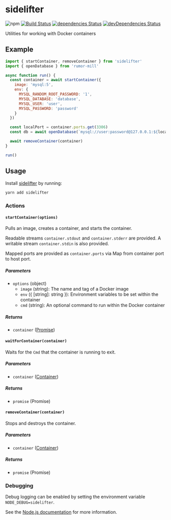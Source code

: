# sidelifter
![npm](https://img.shields.io/npm/v/sidelifter.svg)
[![Build Status](https://travis-ci.org/splayd/sidelifter.svg?branch=master)](https://travis-ci.org/splayd/sidelifter)
[![dependencies Status](https://david-dm.org/splayd/sidelifter/status.svg)](https://david-dm.org/splayd/sidelifter)
[![devDependencies Status](https://david-dm.org/splayd/sidelifter/dev-status.svg)](https://david-dm.org/splayd/sidelifter?type=dev)

Utilities for working with Docker containers

## Example

```js
import { startContainer, removeContainer } from 'sidelifter'
import { openDatabase } from 'rumor-mill'

async function run() {
  const container = await startContainer({
    image: 'mysql:5',
    env: {
      MYSQL_RANDOM_ROOT_PASSWORD: '1',
      MYSQL_DATABASE: 'database',
      MYSQL_USER: 'user',
      MYSQL_PASSWORD: 'password'
    }
  })

  const localPort = container.ports.get(3306)
  const db = await openDatabase(`mysql://user:password@127.0.0.1:${localPort}/database`)

  await removeContainer(container)
}

run()
```

## Usage
Install [sidelifter](https://yarnpkg.com/en/package/sidelifter)
by running:

```sh
yarn add sidelifter
```

### Actions

#### `startContainer(options)`
Pulls an image, creates a container, and starts the container.

Readable streams `container.stdout` and `container.stderr` are provided. A
writable stream `container.stdin` is also provided.

Mapped ports are provided as `container.ports` via Map from container port to
host port.

##### Parameters
* `options` (object)
  * `image` (string): The name and tag of a Docker image
  * `env` ({ [string]: string }): Environment variables to be set within the
    container
  * `cmd` (string): An optional command to run within the Docker container

##### Returns
* `container` ([Promise<Container>](interface/container.js))

#### `waitForContainer(container)`
Waits for the `Cmd` that the container is running to exit.

##### Parameters
* `container` ([Container](interface/container.js))

##### Returns
* `promise` (Promise<void>)

#### `removeContainer(container)`
Stops and destroys the container.

##### Parameters
* `container` ([Container](interface/container.js))

##### Returns
* `promise` (Promise<void>)

### Debugging
Debug logging can be enabled by setting the environment variable
`NODE_DEBUG=sidelifter`.

See the
[Node.js documentation](https://nodejs.org/api/util.html#util_util_debuglog_section)
for more information.
